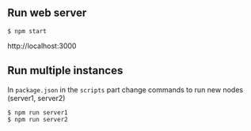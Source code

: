 ## Run web server
```
$ npm start
```

http://localhost:3000

## Run multiple instances

In `package.json` in the `scripts` part change commands to run new nodes (server1, server2)
```
$ npm run server1
$ npm run server2
```
